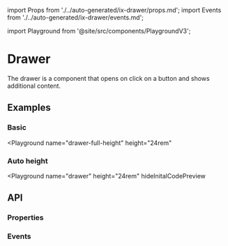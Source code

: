 import Props from './../auto-generated/ix-drawer/props.md';
import Events from './../auto-generated/ix-drawer/events.md';

import Playground from '@site/src/components/PlaygroundV3';

# Drawer

<!-- introduction start -->
The drawer is a component that opens on click on a button and shows additional content.
<!-- introduction end -->

## Examples

### Basic

<Playground
  name="drawer-full-height" 
  height="24rem"
  >
</Playground>

### Auto height

<Playground
  name="drawer" 
  height="24rem"
  hideInitalCodePreview
  >
</Playground>

## API

### Properties

<Props />

### Events

<Events />
